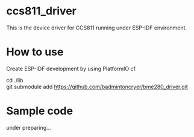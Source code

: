 # ccs811_driver
This is the device driver for CCS811 running under ESP-IDF environment.

# How to use 
Create ESP-IDF development by using PlatformIO
cf. 

  cd ./lib    
  git submodule add https://github.com/badmintoncryer/bme280_driver.git

# Sample code
  under preparing...

